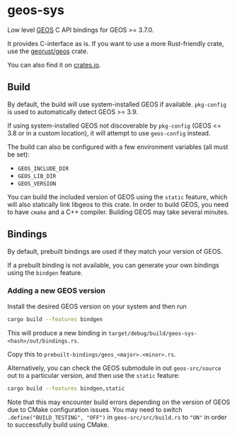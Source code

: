 # geos-sys

Low level [GEOS](https://libgeos.org/) C API bindings for GEOS >= 3.7.0.

It provides C-interface as is. If you want to use a more Rust-friendly crate,
use the [georust/geos](https://github.com/georust/geos) crate.

You can also find it on [crates.io](https://crates.io/crates/geos).


## Build

By default, the build will use system-installed GEOS if available.  `pkg-config`
is used to automatically detect GEOS >= 3.9.

If using system-installed GEOS not discoverable by `pkg-config` (GEOS <= 3.8 or
in a custom location), it will attempt to use `geos-config` instead.

The build can also be configured with a few environment
variables (all must be set):
* `GEOS_INCLUDE_DIR`
* `GEOS_LIB_DIR`
* `GEOS_VERSION`

You can build the included version of GEOS using the `static` feature, which
will also statically link libgeos to this crate.  In order to build GEOS, you
need to have `cmake` and a C++ compiler.  Building GEOS may take several minutes.


## Bindings

By default, prebuilt bindings are used if they match your version of GEOS.

If a prebuilt binding is not available, you can generate your own bindings using
the `bindgen` feature.

### Adding a new GEOS version

Install the desired GEOS version on your system and then run

```bash
cargo build --features bindgen
```

This will produce a new binding in `target/debug/build/geos-sys-<hash>/out/bindings.rs`.

Copy this to `prebuilt-bindings/geos_<major>.<minor>.rs`.


Alternatively, you can check the GEOS submodule in out `geos-src/source` out
to a particular version, and then use the `static` feature:

```bash
cargo build --features bindgen,static
```

Note that this may encounter build errors depending on the version of GEOS due
to CMake configuration issues.  You may need to switch
`.define("BUILD_TESTING", "OFF")` in `geos-src/src/build.rs` to `"ON"` in order
to successfully build using CMake.